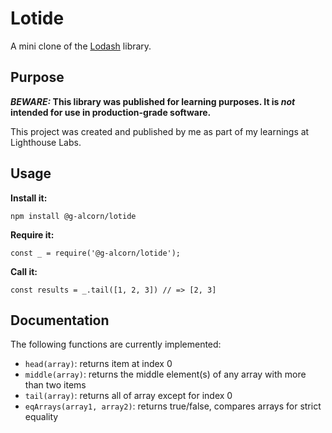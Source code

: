 # Lotide

A mini clone of the [Lodash](https://lodash.com) library.

## Purpose

**_BEWARE:_ This library was published for learning purposes. It is _not_ intended for use in production-grade software.**

This project was created and published by me as part of my learnings at Lighthouse Labs. 

## Usage

**Install it:**

`npm install @g-alcorn/lotide`

**Require it:**

`const _ = require('@g-alcorn/lotide');`

**Call it:**

`const results = _.tail([1, 2, 3]) // => [2, 3]`

## Documentation

The following functions are currently implemented:

* `head(array)`: returns item at index 0
* `middle(array)`: returns the middle element(s) of any array with more than two items
* `tail(array)`: returns all of array except for index 0
* `eqArrays(array1, array2)`: returns true/false, compares arrays for strict equality